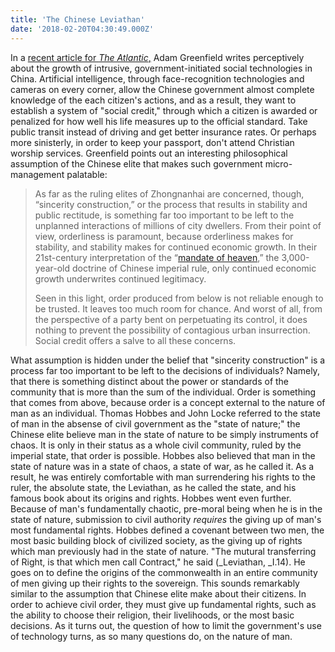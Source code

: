 ```yaml
---
title: 'The Chinese Leviathan'
date: '2018-02-20T04:30:49.000Z'
---
```


In a [recent article for _The Atlantic_,](https://www.theatlantic.com/technology/archive/2018/02/chinas-dangerous-dream-of-urban-control/553097/) Adam Greenfield writes perceptively about the growth of intrusive, government-initiated social technologies in China. Artificial intelligence, through face-recognition technologies and cameras on every corner, allow the Chinese government almost complete knowledge of the each citizen's actions, and as a result, they want to establish a system of "social credit," through which a citizen is awarded or penalized for how well his life measures up to the official standard. Take public transit instead of driving and get better insurance rates. Or perhaps more sinisterly, in order to keep your passport, don't attend Christian worship services. Greenfield points out an interesting philosophical assumption of the Chinese elite that makes such government micro-management palatable:

> As far as the ruling elites of Zhongnanhai are concerned, though, “sincerity construction,” or the process that results in stability and public rectitude, is something far too important to be left to the unplanned interactions of millions of city dwellers. From their point of view, orderliness is paramount, because orderliness makes for stability, and stability makes for continued economic growth. In their 21st-century interpretation of the “[mandate of heaven](https://en.wikipedia.org/wiki/Mandate_of_Heaven),” the 3,000-year-old doctrine of Chinese imperial rule, only continued economic growth underwrites continued legitimacy.
>
> Seen in this light, order produced from below is not reliable enough to be trusted. It leaves too much room for chance. And worst of all, from the perspective of a party bent on perpetuating its control, it does nothing to prevent the possibility of contagious urban insurrection. Social credit offers a salve to all these concerns.

What assumption is hidden under the belief that "sincerity construction" is a process far too important to be left to the decisions of individuals? Namely, that there is something distinct about the power or standards of the community that is more than the sum of the individual. Order is something that comes from above, because order is a concept external to the nature of man as an individual. Thomas Hobbes and John Locke referred to the state of man in the absense of civil government as the "state of nature;" the Chinese elite believe man in the state of nature to be simply instruments of chaos. It is only in their status as a whole civil community, ruled by the imperial state, that order is possible. Hobbes also believed that man in the state of nature was in a state of chaos, a state of war, as he called it. As a result, he was entirely comfortable with man surrendering his rights to the ruler, the absolute state, the Leviathan, as he called the state, and his famous book about its origins and rights. Hobbes went even further. Because of man's fundamentally chaotic, pre-moral being when he is in the state of nature, submission to civil authority _requires_ the giving up of man's most fundamental rights. Hobbes defined a covenant between two men, the most basic building block of civilized society, as the giving up of rights which man previously had in the state of nature. "The mutural transferring of Right, is that which men call Contract," he said (\_Leviathan, \_I.14). He goes on to define the origins of the commonwealth in an entire community of men giving up their rights to the sovereign. This sounds remarkably similar to the assumption that Chinese elite make about their citizens. In order to achieve civil order, they must give up fundamental rights, such as the ability to choose their religion, their livelihoods, or the most basic decisions. As it turns out, the question of how to limit the government's use of technology turns, as so many questions do, on the nature of man.
